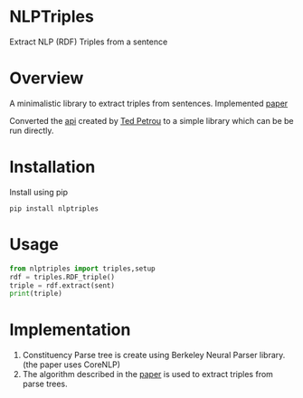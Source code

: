 # NLPTriples
Extract NLP (RDF) Triples from a sentence

# Overview
A minimalistic library to extract triples from sentences. Implemented [paper](http://ailab.ijs.si/dunja/SiKDD2007/Papers/Rusu_Trippels.pdf) 

Converted the [api](https://github.com/tdpetrou/RDF-Triple-API) created by [Ted Petrou](https://github.com/tdpetrou) to a simple library which can be be run directly.

# Installation 
Install using pip

```pip install nlptriples```

# Usage
```python
from nlptriples import triples,setup
rdf = triples.RDF_triple()
triple = rdf.extract(sent)
print(triple)
```

# Implementation
1. Constituency Parse tree is create using Berkeley Neural Parser library. (the paper uses CoreNLP)
2. The algorithm described in the [paper](http://ailab.ijs.si/dunja/SiKDD2007/Papers/Rusu_Trippels.pdf) is used to extract triples from parse trees.
